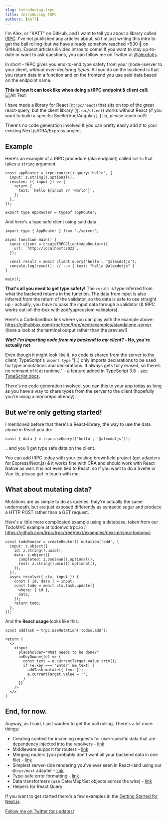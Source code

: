```yaml
---
slug: introducing-trpc
title: Introducing tRPC
authors: [KATT]
---
```


I'm Alex, or "KATT" on GitHub, and I want to tell you about a library called [tRPC](https://trpc.io). I've not published any articles about, so I'm just writing this intro to get the ball rolling (but we have already somehow reached >530 🌟 on GitHub). Expect articles & video intros to come! If you want to stay up-to-date or want to ask questions, you can follow me on Twitter at [@alexdotjs](https://twitter.com/alexdotjs).

In short - tRPC gives you end-to-end type safety from your (node-)server to your client, _without even declaring types_. All you do on the backend is that you return data in a function and on the frontend you use said data based on the endpoint name.

**This is how it can look like when doing a tRPC endpoint & client call:**
![Alt Text](https://assets.trpc.io/www/v9/trpcgif.gif)

I have made a library for React (`@trpc/react`) that sits on top of the great react-query, but the client library (`@trpc/client`) works without React (if you want to build a specific Svelte/Vue/Angular/[..] lib, please reach out!)

There's no code generation involved & you can pretty easily add it to your existing Next.js/CRA/Express project.

## Example

Here's an example of a tRPC procedure (aka endpoint) called `hello` that takes a `string` argument.

```tsx
const appRouter = trpc.router().query('hello', {
  input: z.string().optional(),
  resolve: ({ input }) => {
    return {
      text: `hello ${input ?? 'world'}`,
    };
  },
});

export type AppRouter = typeof appRouter;
```

And here's a type safe client using said data:

```tsx
import type { AppRouter } from './server';

async function main() {
  const client = createTRPCClient<AppRouter>({
    url: `http://localhost:2022`,
  });

  const result = await client.query('hello', '@alexdotjs');
  console.log(result); // --> { text: "hello @alexdotjs" }
}

main();
```

**That's all you need to get type safety!** The `result` is type inferred from what the backend returns in the function. The data from input is also inferred from the return of the validator, so the data is safe to use straight up - actually, you _have to_ pass the input data through a validator (& tRPC works out-of-the-box with zod/yup/custom validators).

Here's a CodeSandbox link where you can play with the example above: https://githubbox.com/trpc/trpc/tree/next/examples/standalone-server (have a look at the terminal output rather than the preview!)

**_Wat? I'm importing code from my backend to my client?_ - No, you're actually not**

Even though it might look like it, no code is shared from the server to the client; TypeScript's `import type` "[..] only imports declarations to be used for type annotations and declarations. It always gets fully erased, so there’s no remnant of it at runtime." - a feature added in TypeScript 3.8 - [see TypeScript docs](https://www.typescriptlang.org/docs/handbook/release-notes/typescript-3-8.html#:~:text=import%20type%20only%20imports%20declarations,also%20erased%20from%20TypeScript's%20output.).

There's no code generation involved, you can this to your app today as long as you have a way to share types from the server to the client (hopefully you're using a monorepo already).

## But we're only getting started!

I mentioned before that there's a React-library, the way to use the data above in React you do:

```tsx
const { data } = trpc.useQuery(['hello', '@alexdotjs']);
```

.. and you'll get type safe data on the client.

You can add tRPC today with your existing brownfield project (got adapters for Express/Next.js) & it works fine with CRA and should work with React Native as well. It is not even tied to React, so if you want to do a Svelte or Vue lib, please get in touch with me.

## What about mutating data?

Mutations are as simple to do as queries, they're actually the same underneath, but are just exposed differently as syntactic sugar and produce a HTTP POST rather than a GET request.

Here's a little more complicated example using a database, taken from our TodoMVC example at todomvc.trpc.io / https://github.com/trpc/trpc/tree/next/examples/next-prisma-todomvc

```tsx
const todoRouter = createRouter().mutation('add', {
  input: z.object({
    id: z.string().uuid(),
    data: z.object({
      completed: z.boolean().optional(),
      text: z.string().min(1).optional(),
    }),
  }),
  async resolve({ ctx, input }) {
    const { id, data } = input;
    const todo = await ctx.task.update({
      where: { id },
      data,
    });
    return todo;
  },
});
```

And the **React usage** looks like this:

```tsx
const addTask = trpc.useMutation('todos.add');

return (
  <>
    <input
      placeholder="What needs to be done?"
      onKeyDown={(e) => {
        const text = e.currentTarget.value.trim();
        if (e.key === 'Enter' && text) {
          addTask.mutate({ text });
          e.currentTarget.value = '';
        }
      }}
    />
  </>
)
```

## End, for now.

Anyway, as I said, I just wanted to get the ball rolling. There's a lot more things:

- Creating context for incoming requests for user-specific data that are dependency injected into the resolvers - [link](/docs/v9/context)
- Middleware support for routers - [link](/docs/v9/middlewares)
- Merging routers (you probably don't want all your backend data in one file) - [link](/docs/v9/merging-routers)
- Simplest server-side rendering you've ever seen in React-land using our `@trpc/next` adapter - [link](/docs/v9/)
- Type-safe error formatting - [link](/docs/v9/error-formatting)
- Data transformers (use Date/Map/Set objects across the wire) - [link](/docs/v9/data-transformers)
- Helpers for React Query

If you want to get started there's a few examples in the [Getting Started for Next.js](/docs/v9/nextjs).

[Follow me on Twitter for updates!](https://twitter.com/alexdotjs)
